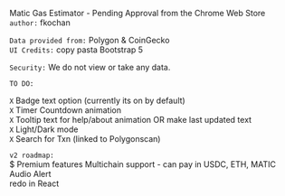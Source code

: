 Matic Gas Estimator  - Pending Approval from the Chrome Web Store  
```author:``` fkochan

```Data provided from:``` Polygon & CoinGecko   
```UI Credits:``` copy pasta Bootstrap 5

```Security:``` We do not view or take any data.

```TO DO:```

```X``` Badge text option (currently its on by default)  
```X```  Timer Countdown animation  
```X```  Tooltip text for help/about animation OR make last updated text  
```X```  Light/Dark mode  
```X```  Search for Txn (linked to Polygonscan)  

```v2 roadmap:```  
$ Premium features 
    Multichain support - can pay in USDC, ETH, MATIC  
    Audio Alert  
    redo in React  


